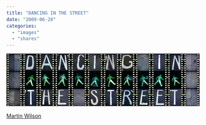 ```yaml
---
title: "DANCING IN THE STREET"
date: "2009-06-28"
categories: 
  - "images"
  - "shares"
---
```


![](images/4wnP83SaFp9872dj9VfUuq9Fo1_1280.jpg)

[Martin Wilson](http://www.martinwilson.net/)
